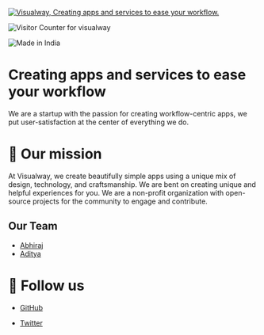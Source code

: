 [![Visualway, Creating apps and services to ease your workflow.](https://pimp-my-readme.webapp.io/pimp-my-readme/wavy-banner?subtitle=Creating%20apps%20and%20services%20to%20ease%20your%20workflow.&title=Visualway)](https://twitter.com/visualwayorg)

![Visitor Counter for visualway](https://pimp-my-readme.webapp.io/pimp-my-readme/visitor-counter?page=visualway)

![Made in India](https://pimp-my-readme.webapp.io/pimp-my-readme/sliding-text?emojis=&text=Made%2520in%2520India)

# Creating apps and services to ease your workflow

We are a startup with the passion for creating workflow-centric apps, we put user-satisfaction at the center of everything we do.

# 🎯 Our mission
At Visualway, we create beautifully simple apps using a unique mix of design, technology, and craftsmanship. 
We are bent on creating unique and helpful experiences for you. We are a non-profit organization with open-source projects for the community to engage and contribute.

## Our Team

- [Abhiraj](https://abhiraj.glitch.me) 
- [Aditya](https://foxy4096.github.io)

# 🙏 Follow us
- [GitHub](https://github.com/Visualway)

- [Twitter](https://twitter.com/VisualwayOrg)
